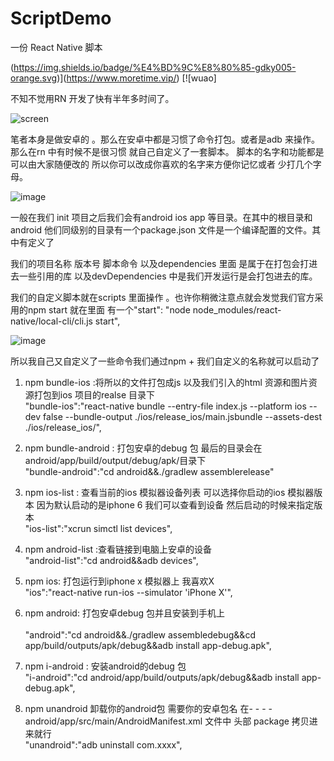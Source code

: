 # ScriptDemo
一份 React Native 脚本<br/>

(https://img.shields.io/badge/%E4%BD%9C%E8%80%85-gdky005-orange.svg)](https://www.moretime.vip/)   [![wuao]

不知不觉用RN 开发了快有半年多时间了。<br/>

![screen](https://www.moretime.vip/upload/2019/04/2oi54vk44ah4tq69kp9m39ptkg.jpg)<br/>


 笔者本身是做安卓的 。那么在安卓中都是习惯了命令打包。或者是adb 来操作。那么在rn 中有时候不是很习惯 就自己自定义了一套脚本。 脚本的名字和功能都是可以由大家随便改的 所以你可以改成你喜欢的名字来方便你记忆或者 少打几个字母。 <br/>

![image](https://www.moretime.vip/upload/2019/04/ucvgo604jcif5o523fr6d9bakb.jpg) <br/>

 一般在我们 init 项目之后我们会有android ios app 等目录。在其中的根目录和android 他们同级别的目录有一个package.json 文件是一个编译配置的文件。其中有定义了<br/>

我们的项目名称 版本号 脚本命令 以及dependencies 里面 是属于在打包会打进去一些引用的库 以及devDependencies 中是我们开发运行是会打包进去的库。<br/>



 我们的自定义脚本就在scripts 里面操作 。也许你稍微注意点就会发觉我们官方采用的npm start 就在里面 有一个"start": "node node_modules/react-native/local-cli/cli.js start",<br/>

![image](https://www.moretime.vip/upload/2019/04/ut2cq2uhfqiedq0hj2ivr1tas1.jpg)<br/>

 所以我自己又自定义了一些命令我们通过npm + 我们自定义的名称就可以启动了<br/>
1. npm bundle-ios  :将所以的文件打包成js 以及我们引入的html 资源和图片资源打包到ios 项目的realse 目录下<br/>
  "bundle-ios":"react-native bundle --entry-file index.js --platform ios --dev false --bundle-output ./ios/release_ios/main.jsbundle --assets-dest ./ios/release_ios/",<br/>
  
2. npm bundle-android : 打包安卓的debug 包 最后的目录会在android/app/build/output/debug/apk/目录下 <br/>
    "bundle-android":"cd android&&./gradlew assemblerelease"<br/>

3. npm ios-list : 查看当前的ios  模拟器设备列表 可以选择你启动的ios 模拟器版本 因为默认启动的是iphone 6 我们可以查看到设备 然后启动的时候来指定版本<br/> 
 "ios-list":"xcrun simctl list devices",<br/>

4. npm android-list :查看链接到电脑上安卓的设备 <br/>
    "android-list":"cd android&&adb devices",<br/>
    
5.  npm ios: 打包运行到iphone x 模拟器上 我喜欢X   <br/>
    "ios":"react-native run-ios --simulator 'iPhone X'",<br/>
    
6. npm android: 打包安卓debug 包并且安装到手机上 <br/>   
    "android":"cd android&&./gradlew assembledebug&&cd app/build/outputs/apk/debug&&adb install app-debug.apk",<br/>
    
7. npm i-android : 安装android的debug 包<br/>
   "i-android":"cd android/app/build/outputs/apk/debug&&adb install app-debug.apk",<br/>
  
8.  npm unandroid  卸载你的android包 需要你的安卓包名 在- - - - android/app/src/main/AndroidManifest.xml 文件中 头部 package 拷贝进来就行<br/>
    "unandroid":"adb uninstall  com.xxxx",<br/>
